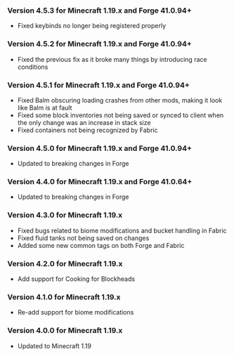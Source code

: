 ### Version 4.5.3 for Minecraft 1.19.x and Forge 41.0.94+

- Fixed keybinds no longer being registered properly 

### Version 4.5.2 for Minecraft 1.19.x and Forge 41.0.94+

- Fixed the previous fix as it broke many things by introducing race conditions

### Version 4.5.1 for Minecraft 1.19.x and Forge 41.0.94+

- Fixed Balm obscuring loading crashes from other mods, making it look like Balm is at fault
- Fixed some block inventories not being saved or synced to client when the only change was an increase in stack size
- Fixed containers not being recognized by Fabric

### Version 4.5.0 for Minecraft 1.19.x and Forge 41.0.94+

- Updated to breaking changes in Forge

### Version 4.4.0 for Minecraft 1.19.x and Forge 41.0.64+

- Updated to breaking changes in Forge

### Version 4.3.0 for Minecraft 1.19.x

- Fixed bugs related to biome modifications and bucket handling in Fabric
- Fixed fluid tanks not being saved on changes
- Added some new common tags on both Forge and Fabric

### Version 4.2.0 for Minecraft 1.19.x

- Add support for Cooking for Blockheads

### Version 4.1.0 for Minecraft 1.19.x

- Re-add support for biome modifications

### Version 4.0.0 for Minecraft 1.19.x

- Updated to Minecraft 1.19